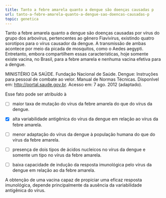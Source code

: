 ```yaml
---
title: Tanto a febre amarela quanto a dengue são doenças causadas p
url: tanto-a-febre-amarela-quanto-a-dengue-sao-doencas-causadas-p
topic: genetica
---
```



Tanto a febre amarela quanto a dengue são doenças causadas por vírus do grupo dos arbovírus, pertencentes ao gênero Fiavivirus, existindo quatro sorotipos para o vírus causador da dengue. A transmissão de ambas acontece por meio da picada de mosquitos, como o Aedes aegypti. Entretanto, embora compartilhem essas características, hoje somente existe vacina, no Brasil, para a febre amarela e nenhuma vacina efetiva para a dengue.

MINISTÉRIO DA SAÚDE. Fundação Nacional de Saúde. Dengue: Instruções para pessoal de combate ao velor. Manual de Normas Técnicas. Disponlvel em: http://portal.saude.gov.br. Acesso em: 7 ago. 2012 (adaptado).

Esse fato pode ser atribuído à



- [ ] maior taxa de mutação do vírus da febre amarela do que do vírus da dengue.
- [x] alta variabilidade antigênica do vírus da dengue em relação ao vírus da febre amarela.
- [ ] menor adaptação do vírus da dengue à população humana do que do vírus da febre amarela.
- [ ] presença de dois tipos de ácidos nucleicos no vírus da dengue e somente um tipo no vírus da febre amarela.
- [ ] baixa capacidade de indução da resposta imunológica pelo vírus da dengue em relação ao da febre amarela.


A obtenção de uma vacina capaz de propiciar uma eficaz resposta imunológica, depende principalmente da ausência da variabilidade antigênica do vírus.
